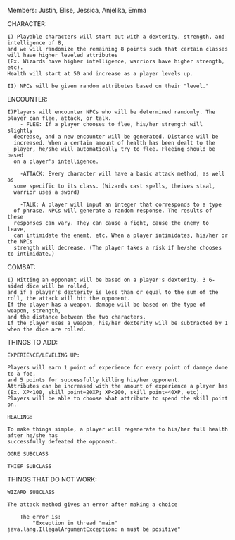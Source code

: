 Members: Justin, Elise, Jessica, Anjelika, Emma

CHARACTER:

	I) Playable characters will start out with a dexterity, strength, and intelligence of 8, 
	and we will randomize the remaining 8 points such that certain classes will have higher leveled attributes 
	(Ex. Wizards have higher intelligence, warriors have higher strength, etc). 
	Health will start at 50 and increase as a player levels up. 
	
	II) NPCs will be given random attributes based on their "level."

ENCOUNTER:

	I)Players will encounter NPCs who will be determined randomly. The player can flee, attack, or talk. 
	  	- FLEE: If a player chooses to flee, his/her strength will slightly 
	  decrease, and a new encounter will be generated. Distance will be 
	  increased. When a certain amount of health has been dealt to the 
	  player, he/she will automatically try to flee. Fleeing should be based
	  on a player's intelligence. 
	  
	  	-ATTACK: Every character will have a basic attack method, as well as 
	  some specific to its class. (Wizards cast spells, theives steal, 
	  warrior uses a sword) 
	  
	  	-TALK: A player will input an integer that corresponds to a type
	  of phrase. NPCs will generate a random response. The results of these 
	  responses can vary. They can cause a fight, cause the enemy to leave,
	  can intimidate the enemt, etc. When a player intimidates, his/her or the NPCs 
	  strength will decrease. (The player takes a risk if he/she chooses to intimidate.)

COMBAT: 

	I) Hitting an opponent will be based on a player's dexterity. 3 6-sided dice will be rolled, 
	and if a player's dexterity is less than or equal to the sum of the roll, the attack will hit the opponent. 
	If the player has a weapon, damage will be based on the type of weapon, strength, 
	and the distance between the two characters. 
	If the player uses a weapon, his/her dexterity will be subtracted by 1 when the dice are rolled. 

THINGS TO ADD:
	
	EXPERIENCE/LEVELING UP:

	Players will earn 1 point of experience for every point of damage done to a foe, 
	and 5 points for successfully killing his/her opponent. 
	Attributes can be increased with the amount of experience a player has 
	(Ex. XP<100, skill point=20XP; XP<200, skill point=40XP, etc). 
	Players will be able to choose what attribute to spend the skill point on. 

	HEALING:

	To make things simple, a player will regenerate to his/her full health after he/she has 
	successfully defeated the opponent. 

	OGRE SUBCLASS
	
	THIEF SUBCLASS
	
THINGS THAT DO NOT WORK:

	WIZARD SUBCLASS
	
	The attack method gives an error after making a choice
	
		The error is:
			"Exception in thread "main" java.lang.IllegalArgumentException: n must be positive"
			
	
